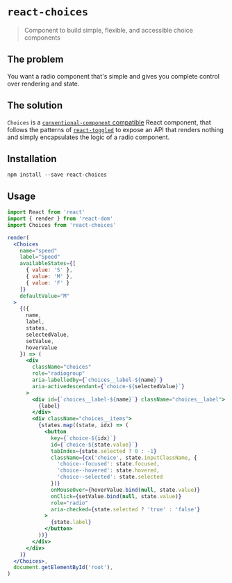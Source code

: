 # `react-choices`

> Component to build simple, flexible, and accessible choice components

## The problem

You want a radio component that's simple and gives you complete control over rendering and state.

## The solution

`Choices` is a [`conventional-component` compatible](https://github.com/sebinsua/conventional-component) React component, that follows the patterns of [`react-toggled`](https://github.com/kentcdodds/react-toggled#this-solution) to expose an API that renders nothing and simply encapsulates the logic of a radio component.

## Installation

```
npm install --save react-choices
```

## Usage

```jsx
import React from 'react'
import { render } from 'react-dom'
import Choices from 'react-choices'

render(
  <Choices
    name="speed"
    label="Speed"
    availableStates={[
      { value: 'S' },
      { value: 'M' },
      { value: 'F' }
    ]}
    defaultValue="M"
  >
    {({
      name,
      label,
      states,
      selectedValue,
      setValue,
      hoverValue
    }) => (
      <div
        className="choices"
        role="radiogroup"
        aria-labelledby={`choices__label-${name}`}
        aria-activedescendant={`choice-${selectedValue}`}
      >
        <div id={`choices__label-${name}`} className="choices__label">
          {label}
        </div>
        <div className="choices__items">
          {states.map((state, idx) => (
            <button
              key={`choice-${idx}`}
              id={`choice-${state.value}`}
              tabIndex={state.selected ? 0 : -1}
              className={cx('choice', state.inputClassName, {
                'choice--focused': state.focused,
                'choice--hovered': state.hovered,
                'choice--selected': state.selected
              })}
              onMouseOver={hoverValue.bind(null, state.value)}
              onClick={setValue.bind(null, state.value)}
              role="radio"
              aria-checked={state.selected ? 'true' : 'false'}
            >
              {state.label}
            </button>
          ))}
        </div>
      </div>
    )}
  </Choices>,
  document.getElementById('root'),
)
```
